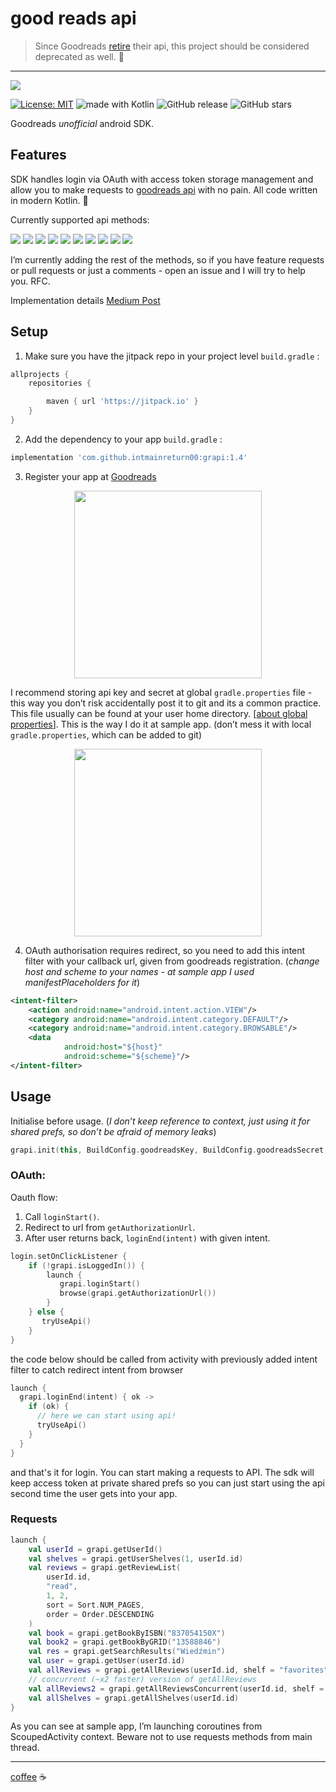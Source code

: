 #  good reads api

> Since Goodreads [retire](https://www.goodreads.com/api) their api, this project should be considered deprecated as well. 🛑

---

![](README/goodreads-login-button-7bd184d3077cf3580f68aa8a00de39ce.png)

[![License: MIT](https://img.shields.io/badge/License-MIT-yellow.svg)](https://opensource.org/licenses/MIT)
<img src="https://img.shields.io/badge/made%20with-kotlin-blue.svg" alt="made with Kotlin">
![GitHub release](https://img.shields.io/github/release/intmainreturn00/grapi.svg)
![GitHub stars](https://img.shields.io/github/stars/intmainreturn00/grapi.svg?style=social)

Goodreads _unofficial_ android SDK.

## Features
SDK handles login via OAuth with access token storage management and allow you to make requests to [goodreads api](https://www.goodreads.com/api/index) with no pain. All code written in modern Kotlin. 🚀

Currently supported api methods: 

[![](https://img.shields.io/badge/-getUserId-blue.svg)]() [![](https://img.shields.io/badge/-getUser-blue.svg)]() [![](https://img.shields.io/badge/-getUserShelves-blue.svg)]() [![](https://img.shields.io/badge/-getReviewList-blue.svg)]() 
[![](https://img.shields.io/badge/-getBookByISBN-blue.svg)]() [![](https://img.shields.io/badge/-getBookByGRID-blue.svg)]() [![](https://img.shields.io/badge/-getSearchResults-blue.svg)]() [![](https://img.shields.io/badge/-getAllReviews-blue.svg)]()
[![](https://img.shields.io/badge/-getAllReviewsConcurrent-blue.svg)]()
[![](https://img.shields.io/badge/-getAllShelves-blue.svg)]()

I’m currently adding the rest of the methods, so if you have feature requests or pull requests or just a comments - open an issue and I will try to help you. RFC.

Implementation details [Medium Post](https://medium.com/@intmainreturn00/goodreads-api-from-android-with-kotlin-fd8c2c7338d8)

## Setup
1. Make sure you have the jitpack repo in your project level `build.gradle` :


```gradle
allprojects {
    repositories {

        maven { url 'https://jitpack.io' }
    }
}
```

2. Add the dependency to your app `build.gradle` :
```gradle
implementation 'com.github.intmainreturn00:grapi:1.4'
```

3. Register your app at [Goodreads](https://www.goodreads.com/api/keys)
<p align="center">
<img src="README/612866BB-D892-4294-9668-8E8EC844C548.png" width="300">
</p>

I recommend storing api key and secret at global `gradle.properties` file - this way you don’t risk accidentally post it to git and its a common practice. This file usually can be found at your user home directory. [[about global properties](https://medium.com/code-better/hiding-api-keys-from-your-android-repository-b23f5598b906)]. This is the way I do it at sample app. (don’t mess it with local `gradle.properties`, which can be added to git)

<p align="center">
<img src="README/B4376172-F622-4DE4-8329-2E239726D396.png" width="300">
</p>

4. OAuth authorisation requires redirect, so you need to add this intent filter with your callback url, given from goodreads registration. (_change host and scheme to your names - at sample app I used manifestPlaceholders for it_)

```xml
<intent-filter>
    <action android:name="android.intent.action.VIEW"/>
    <category android:name="android.intent.category.DEFAULT"/>
    <category android:name="android.intent.category.BROWSABLE"/>
    <data
            android:host="${host}"
            android:scheme="${scheme}"/>
</intent-filter>
```

## Usage
Initialise before usage. (_I don’t keep reference to context, just using it for shared prefs, so don’t be afraid of memory leaks_)

```kotlin
grapi.init(this, BuildConfig.goodreadsKey, BuildConfig.goodreadsSecret, BuildConfig.goodreadsCallback)
```

### OAuth:

Oauth flow:
1) Call `loginStart()`.
2) Redirect to url from `getAuthorizationUrl`.
3) After user returns back, `loginEnd(intent)` with given intent.

```kotlin
login.setOnClickListener {
    if (!grapi.isLoggedIn()) {
    	launch {
       	   grapi.loginStart()
           browse(grapi.getAuthorizationUrl())
        }
    } else {
       tryUseApi()
    }
}
```
the code below should be called from activity with previously added intent filter to catch redirect intent from browser

```kotlin
launch {
  grapi.loginEnd(intent) { ok ->
    if (ok) {
      // here we can start using api!
      tryUseApi()
    }
  }
}
```

and that's it for login. You can start making a requests to API. The sdk will keep access token at private shared prefs so you can just start using the api second time the user gets into your app. 

### Requests

```kotlin
launch {
    val userId = grapi.getUserId()
    val shelves = grapi.getUserShelves(1, userId.id)
    val reviews = grapi.getReviewList(
        userId.id,
        "read",
        1, 2,
        sort = Sort.NUM_PAGES,
        order = Order.DESCENDING
    )
    val book = grapi.getBookByISBN("837054150X")
    val book2 = grapi.getBookByGRID("13588846")
    val res = grapi.getSearchResults("Wiedźmin")
    val user = grapi.getUser(userId.id)
    val allReviews = grapi.getAllReviews(userId.id, shelf = "favorites")
    // concurrent (~x2 faster) version of getAllReviews
    val allReviews2 = grapi.getAllReviewsConcurrent(userId.id, shelf = "favorites")
    val allShelves = grapi.getAllShelves(userId.id)
}
```

As you can see at sample app, I’m launching coroutines from ScoupedActivity context. Beware not to use requests methods from main thread.

---

[coffee](http://ko-fi.com/intmainreturn00) ☕️
